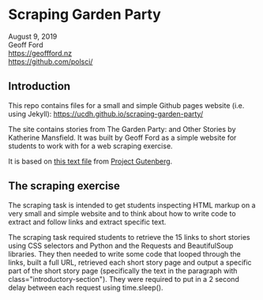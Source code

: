 # Scraping Garden Party

August 9, 2019  
Geoff Ford  
https://geoffford.nz  
https://github.com/polsci/  

## Introduction

This repo contains files for a small and simple Github pages website (i.e. using Jekyll): https://ucdh.github.io/scraping-garden-party/

The site contains stories from The Garden Party: and Other Stories by Katherine Mansfield. It was built by Geoff Ford as a simple website for students to work with for a web scraping exercise.

It is based on [this text file](/scraping-garden-party/1429-0.txt) from [Project Gutenberg](https://www.gutenberg.org/ebooks/1429).

## The scraping exercise

The scraping task is intended to get students inspecting HTML markup on a very small and simple website and to think about how to write code to extract and follow links and extract specific text.

The scraping task required students to retrieve the 15 links to short stories using CSS selectors and Python and the Requests and BeautifulSoup libraries. They then needed to write some code that looped through the links, built a full URL, retrieved each short story page and output a specific part of the short story page (specifically the text in the paragraph with class="introductory-section"). They were required to put in a 2 second delay between each request using time.sleep().
